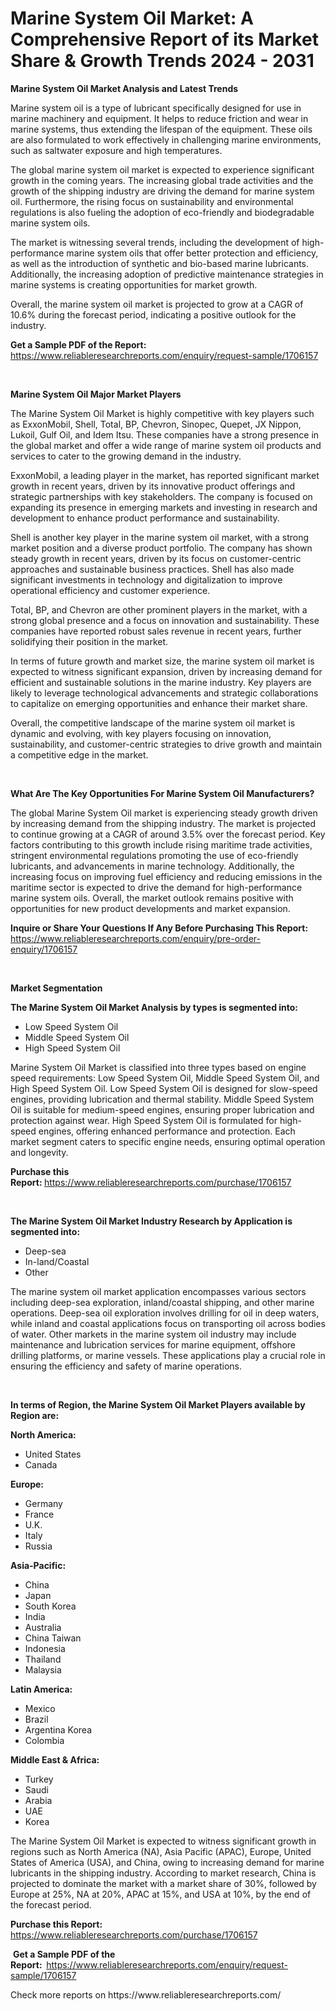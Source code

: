 <p><h1>Marine System Oil Market: A Comprehensive Report of its Market Share & Growth Trends 2024 - 2031</h1></p><p><strong>Marine System Oil Market Analysis and Latest Trends</strong></p>
<p><p>Marine system oil is a type of lubricant specifically designed for use in marine machinery and equipment. It helps to reduce friction and wear in marine systems, thus extending the lifespan of the equipment. These oils are also formulated to work effectively in challenging marine environments, such as saltwater exposure and high temperatures.</p><p>The global marine system oil market is expected to experience significant growth in the coming years. The increasing global trade activities and the growth of the shipping industry are driving the demand for marine system oil. Furthermore, the rising focus on sustainability and environmental regulations is also fueling the adoption of eco-friendly and biodegradable marine system oils.</p><p>The market is witnessing several trends, including the development of high-performance marine system oils that offer better protection and efficiency, as well as the introduction of synthetic and bio-based marine lubricants. Additionally, the increasing adoption of predictive maintenance strategies in marine systems is creating opportunities for market growth.</p><p>Overall, the marine system oil market is projected to grow at a CAGR of 10.6% during the forecast period, indicating a positive outlook for the industry.</p></p>
<p><strong>Get a Sample PDF of the Report:&nbsp;</strong> <a href="https://www.reliableresearchreports.com/enquiry/request-sample/1706157">https://www.reliableresearchreports.com/enquiry/request-sample/1706157</a></p>
<p>&nbsp;</p>
<p><strong>Marine System Oil Major Market Players</strong></p>
<p><p>The Marine System Oil Market is highly competitive with key players such as ExxonMobil, Shell, Total, BP, Chevron, Sinopec, Quepet, JX Nippon, Lukoil, Gulf Oil, and Idem Itsu. These companies have a strong presence in the global market and offer a wide range of marine system oil products and services to cater to the growing demand in the industry.</p><p>ExxonMobil, a leading player in the market, has reported significant market growth in recent years, driven by its innovative product offerings and strategic partnerships with key stakeholders. The company is focused on expanding its presence in emerging markets and investing in research and development to enhance product performance and sustainability.</p><p>Shell is another key player in the marine system oil market, with a strong market position and a diverse product portfolio. The company has shown steady growth in recent years, driven by its focus on customer-centric approaches and sustainable business practices. Shell has also made significant investments in technology and digitalization to improve operational efficiency and customer experience.</p><p>Total, BP, and Chevron are other prominent players in the market, with a strong global presence and a focus on innovation and sustainability. These companies have reported robust sales revenue in recent years, further solidifying their position in the market.</p><p>In terms of future growth and market size, the marine system oil market is expected to witness significant expansion, driven by increasing demand for efficient and sustainable solutions in the marine industry. Key players are likely to leverage technological advancements and strategic collaborations to capitalize on emerging opportunities and enhance their market share.</p><p>Overall, the competitive landscape of the marine system oil market is dynamic and evolving, with key players focusing on innovation, sustainability, and customer-centric strategies to drive growth and maintain a competitive edge in the market.</p></p>
<p>&nbsp;</p>
<p><strong>What Are The Key Opportunities For Marine System Oil Manufacturers?</strong></p>
<p><p>The global Marine System Oil market is experiencing steady growth driven by increasing demand from the shipping industry. The market is projected to continue growing at a CAGR of around 3.5% over the forecast period. Key factors contributing to this growth include rising maritime trade activities, stringent environmental regulations promoting the use of eco-friendly lubricants, and advancements in marine technology. Additionally, the increasing focus on improving fuel efficiency and reducing emissions in the maritime sector is expected to drive the demand for high-performance marine system oils. Overall, the market outlook remains positive with opportunities for new product developments and market expansion.</p></p>
<p><strong>Inquire or Share Your Questions If Any Before Purchasing This Report:</strong> <a href="https://www.reliableresearchreports.com/enquiry/pre-order-enquiry/1706157">https://www.reliableresearchreports.com/enquiry/pre-order-enquiry/1706157</a></p>
<p>&nbsp;</p>
<p><strong>Market Segmentation</strong></p>
<p><strong>The Marine System Oil Market Analysis by types is segmented into:</strong></p>
<p><ul><li>Low Speed System Oil</li><li>Middle Speed System Oil</li><li>High Speed System Oil</li></ul></p>
<p><p>Marine System Oil Market is classified into three types based on engine speed requirements: Low Speed System Oil, Middle Speed System Oil, and High Speed System Oil. Low Speed System Oil is designed for slow-speed engines, providing lubrication and thermal stability. Middle Speed System Oil is suitable for medium-speed engines, ensuring proper lubrication and protection against wear. High Speed System Oil is formulated for high-speed engines, offering enhanced performance and protection. Each market segment caters to specific engine needs, ensuring optimal operation and longevity.</p></p>
<p><strong>Purchase this Report:&nbsp;</strong><a href="https://www.reliableresearchreports.com/purchase/1706157">https://www.reliableresearchreports.com/purchase/1706157</a></p>
<p>&nbsp;</p>
<p><strong>The Marine System Oil Market Industry Research by Application is segmented into:</strong></p>
<p><ul><li>Deep-sea</li><li>In-land/Coastal</li><li>Other</li></ul></p>
<p><p>The marine system oil market application encompasses various sectors including deep-sea exploration, inland/coastal shipping, and other marine operations. Deep-sea oil exploration involves drilling for oil in deep waters, while inland and coastal applications focus on transporting oil across bodies of water. Other markets in the marine system oil industry may include maintenance and lubrication services for marine equipment, offshore drilling platforms, or marine vessels. These applications play a crucial role in ensuring the efficiency and safety of marine operations.</p></p>
<p>&nbsp;</p>
<p><strong>In terms of Region, the Marine System Oil Market Players available by Region are:</strong></p>
<p>
    <p> <strong> North America: </strong>
        <ul>
            <li>United States</li>
            <li>Canada</li>
        </ul>
        </p> 
    <p> <strong> Europe: </strong>
        <ul>
            <li>Germany</li>
            <li>France</li>
            <li>U.K.</li>
            <li>Italy</li>
            <li>Russia</li>
        </ul>
        </p> 
    <p> <strong> Asia-Pacific: </strong>
        <ul>
            <li>China</li>
            <li>Japan</li>
            <li>South Korea</li>
            <li>India</li>
            <li>Australia</li>
            <li>China Taiwan</li>
            <li>Indonesia</li>
            <li>Thailand</li>
            <li>Malaysia</li>
        </ul>
        </p> 
    <p> <strong> Latin America: </strong>
        <ul>
            <li>Mexico</li>
            <li>Brazil</li>
            <li>Argentina Korea</li>
            <li>Colombia</li>
        </ul>
        </p> 
    <p> <strong> Middle East & Africa: </strong>
        <ul>
            <li>Turkey</li>
            <li>Saudi</li>
            <li>Arabia</li>
            <li>UAE</li>
            <li>Korea</li>
        </ul>
    </p>
    </p>
<p><p>The Marine System Oil Market is expected to witness significant growth in regions such as North America (NA), Asia Pacific (APAC), Europe, United States of America (USA), and China, owing to increasing demand for marine lubricants in the shipping industry. According to market research, China is projected to dominate the market with a market share of 30%, followed by Europe at 25%, NA at 20%, APAC at 15%, and USA at 10%, by the end of the forecast period.</p></p>
<p><strong>Purchase this Report: </strong><a href="https://www.reliableresearchreports.com/purchase/1706157">https://www.reliableresearchreports.com/purchase/1706157</a></p>
<p>&nbsp;<strong>Get a Sample PDF of the Report:&nbsp;&nbsp;</strong><a href="https://www.reliableresearchreports.com/enquiry/request-sample/1706157">https://www.reliableresearchreports.com/enquiry/request-sample/1706157</a></p>
<p><strong></strong></p>
<p>Check more reports on https://www.reliableresearchreports.com/</p>